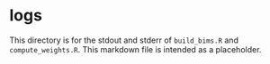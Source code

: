 # logs

This directory is for the stdout and stderr of `build_bims.R` and `compute_weights.R`. This markdown file is intended as a placeholder.
